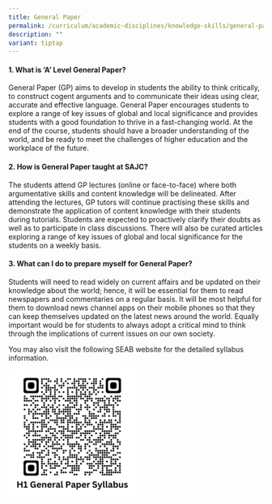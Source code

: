 ```yaml
---
title: General Paper
permalink: /curriculum/academic-disciplines/knowledge-skills/general-paper/
description: ""
variant: tiptap
---
```

<h4><strong>1. What is ‘A’ Level General Paper?</strong></h4><p>General Paper (GP) aims to develop in students the ability to think critically, to construct cogent arguments and to communicate their ideas using clear, accurate and effective language. General Paper encourages students to explore a range of key issues of global and local significance and provides students with a good foundation to thrive in a fast-changing world. At the end of the course, students should have a broader understanding of the world, and be ready to meet the challenges of higher education and the workplace of the future.</p><h4><strong>2. How is General Paper taught at SAJC?</strong></h4><p>The students attend GP lectures (online or face-to-face) where both argumentative skills and content knowledge will be delineated. After attending the lectures, GP tutors will continue practising these skills and demonstrate the application of content knowledge with their students during tutorials. Students are expected to proactively clarify their doubts as well as to participate in class discussions. There will also be curated articles exploring a range of key issues of global and local significance for the students on a weekly basis.</p><h4><strong>3. What can I do to prepare myself for General Paper?</strong></h4><p>Students will need to read widely on current affairs and be updated on their knowledge about the world; hence, it will be essential for them to read newspapers and commentaries on a regular basis. It will be most helpful for them to download news channel apps on their mobile phones so that they can keep themselves updated on the latest news around the world. Equally important would be for students to always adopt a critical mind to think through the implications of current issues on our own society.</p><p>You may also visit the following SEAB website for the detailed syllabus information.</p><a class="isomer-image-wrapper" href="https://www.seab.gov.sg/docs/default-source/national-examinations/syllabus/alevel/2024syllabus/8881_y24_sy.pdf"><img style="width: 50%;" height="auto" width="100%" alt="" src="/images/QR Codes/H1_GP_QR.png"></a><p></p><p></p>